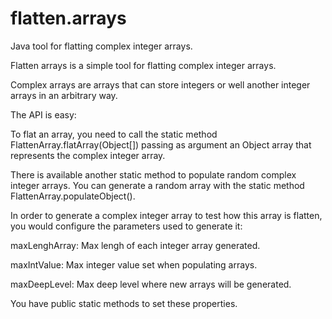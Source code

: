 # flatten.arrays
Java tool for flatting complex integer arrays.

Flatten arrays is a simple tool for flatting complex integer arrays.

Complex arrays are arrays that can store integers or well another integer arrays in an arbitrary way.

The API is easy:

To flat an array, you need to call the static method FlattenArray.flatArray(Object[]) passing as argument an Object array that represents the complex integer array.

There is available another static method to populate random complex integer arrays. You can generate a random array with the static method FlattenArray.populateObject().

In order to generate a complex integer array to test how this array is flatten, you would configure the parameters used to generate it:

maxLenghArray: Max lengh of each integer array generated.

maxIntValue:   Max integer value set when populating arrays.

maxDeepLevel:  Max deep level where new arrays will be generated.


You have public static methods  to set these properties.
